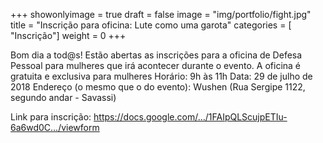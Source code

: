 +++
showonlyimage = true
draft = false
image = "img/portfolio/fight.jpg"
title = "Inscrição para oficina: Lute como uma garota"
categories = [ "Inscrição"]
weight = 0
+++

Bom dia a tod@s! Estão abertas as inscrições para a oficina de Defesa Pessoal para mulheres que irá acontecer durante o evento. A oficina é gratuita e exclusiva para mulheres
Horário: 9h às 11h
Data: 29 de julho de 2018
Endereço (o mesmo que o do evento): Wushen (Rua Sergipe 1122, segundo andar - Savassi)


Link para inscrição: https://docs.google.com/…/1FAIpQLScujpETIu-6a6wd0C…/viewform